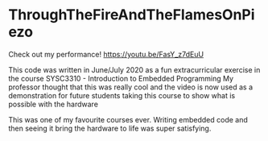 # ThroughTheFireAndTheFlamesOnPiezo

Check out my performance!
https://youtu.be/FasY_z7dEuU


This code was written in June/July 2020 as a fun extracurricular exercise in the course SYSC3310 - Introduction to Embedded Programming
My professor thought that this was really cool and the video is now used as a demonstration for future students taking this course to show what is possible with the hardware

This was one of my favourite courses ever. Writing embedded code and then seeing it bring the hardware to life was super satisfying.
